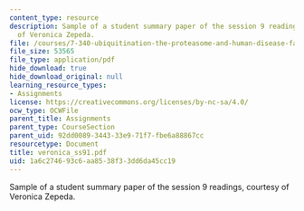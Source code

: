```yaml
---
content_type: resource
description: Sample of a student summary paper of the session 9 readings, courtesy
  of Veronica Zepeda.
file: /courses/7-340-ubiquitination-the-proteasome-and-human-disease-fall-2004/1a6c274693c6aa8538f33dd6da45cc19_veronica_ss91.pdf
file_size: 53565
file_type: application/pdf
hide_download: true
hide_download_original: null
learning_resource_types:
- Assignments
license: https://creativecommons.org/licenses/by-nc-sa/4.0/
ocw_type: OCWFile
parent_title: Assignments
parent_type: CourseSection
parent_uid: 92dd0089-3443-33e9-71f7-fbe6a88867cc
resourcetype: Document
title: veronica_ss91.pdf
uid: 1a6c2746-93c6-aa85-38f3-3dd6da45cc19
---
```

Sample of a student summary paper of the session 9 readings, courtesy of Veronica Zepeda.